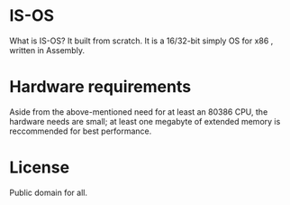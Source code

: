 IS-OS
=====

What is IS-OS? It built from scratch. It is a 16/32-bit simply OS for x86 , written in Assembly. 


Hardware requirements
=====================

Aside from the above-mentioned need for at least an 80386 CPU, the
hardware needs are small; at least one megabyte of extended memory is
reccommended for best performance.



License
=======

Public domain for all.
